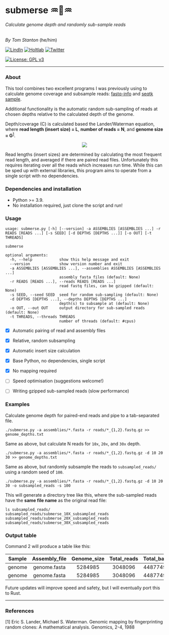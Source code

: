 # submerse :aquarius::dna::aquarius:
###### Calculate genome depth and randomly sub-sample reads


_By Tom Stanton_ (he/him)


[![LindIn](https://img.shields.io/badge/LinkedIn-0077B5?style=for-the-badge&logo=linkedin&logoColor=white)](https://uk.linkedin.com/in/tom-stanton-676556100)
[![Holtlab](https://img.shields.io/badge/-Holt%20Lab-black?style=for-the-badge&logo=square&logoColor=white)](https://holtlab.net)
[![Twitter](https://img.shields.io/badge/Twitter-1DA1F2?style=for-the-badge&logo=twitter&logoColor=white)](https://twitter.com/tomstantonmicro)

[![License: GPL v3](https://img.shields.io/badge/License-GPLv3-blue.svg)](https://www.gnu.org/licenses/gpl-3.0)


---
### About
This tool combines two excellent programs I was previously using to calculate
genome coverage and subsample reads: 
[fastq-info](https://github.com/raymondkiu/fastq-info) and 
[seqtk sample](https://github.com/lh3/seqtk).

Additional functionality is the automatic random sub-sampling of reads at 
chosen depths relative to the calculated depth of the genome.

Depth/coverage (C) is calculated based the Lander/Waterman equation, where 
__read length (insert size) = L__, 
__number of reads = N__, 
and __genome size = G__<sup>[1](#1)</sup>. 

<p align="center">
    <img src="https://render.githubusercontent.com/render/math?math=C = LN / G">
</p>

Read lengths (insert sizes) are determined by calculating the most frequent read length, and
averaged if there are paired read files. Unfortunately this requires iterating over all
the reads which increases run time. While this can be sped up with external libraries,
this program aims to operate from a single script with no dependencies.

### Dependencies and installation
* Python >= 3.9.
* No installation required, just clone the script and run!

### Usage
```commandline
usage: submerse.py [-h] [--version] -a ASSEMBLIES [ASSEMBLIES ...] -r READS [READS ...] [-s SEED] [-d DEPTHS [DEPTHS ...]] [-o OUT] [-t THREADS]

submerse

optional arguments:
  -h, --help            show this help message and exit
  --version             show version number and exit
  -a ASSEMBLIES [ASSEMBLIES ...], --assemblies ASSEMBLIES [ASSEMBLIES ...]
                        assembly fasta files (default: None)
  -r READS [READS ...], --reads READS [READS ...]
                        read fastq files, can be gzipped (default: None)
  -s SEED, --seed SEED  seed for random sub-sampling (default: None)
  -d DEPTHS [DEPTHS ...], --depths DEPTHS [DEPTHS ...]
                        depth(s) to subsample at (default: None)
  -o OUT, --out OUT     output directory for sub-sampled reads (default: None)
  -t THREADS, --threads THREADS
                        number of threads (default: #cpus)
```
- [x] Automatic pairing of read and assembly files
- [x] Relative, random subsampling
- [x] Automatic insert size calculation
- [x] Base Python, no dependencies, single script
- [x] No mapping required
- [ ] Speed optimisation (suggestions welcome!)
- [ ] Writing gzipped sub-sampled reads (slow performance)


### Examples
Calculate genome depth for paired-end reads and pipe to a tab-separated file.
```commandline
./submerse.py -a assemblies/*.fasta -r reads/*_{1,2}.fastq.gz >> genome_depths.txt
```
Same as above, but calculate N reads for ```10x```, ```20x```, and ```30x``` depth.
```commandline
./submerse.py -a assemblies/*.fasta -r reads/*_{1,2}.fastq.gz -d 10 20 30 >> genome_depths.txt
```
Same as above, but randomly subsample the reads to ```subsampled_reads/``` using a random seed of ```100```.
```commandline
./submerse.py -a assemblies/*.fasta -r reads/*_{1,2}.fastq.gz -d 10 20 30 -o subsampled_reads -s 100
```
This will generate a directory tree like this, where the sub-sampled reads have the **same file
name** as the original read file:

```
ls subsampled_reads/
subsampled_reads/submerse_10X_subsampled_reads
subsampled_reads/submerse_20X_subsampled_reads
subsampled_reads/submerse_30X_subsampled_reads
```

### Output table
Command 2 will produce a table like this:

**Sample**|**Assembly\_file**|**Genome\_size**|**Total\_reads**|**Total\_bases**|**Average\_insert\_size**|**Depth**|**Read\_file**|**Insert\_size**|**N\_reads**|**N\_bases**|**N\_reads\_at\_10X\_depth**|**N\_reads\_at\_20X\_depth**|**N\_reads\_at\_30X\_depth**
:-----:|:-----:|:-----:|:-----:|:-----:|:-----:|:-----:|:-----:|:-----:|:-----:|:-----:|:-----:|:-----:|:-----:
genome|genome.fasta|5284985|3048096|448774957|151|87|genome\_1.fastq.gz|151|1524048|224428859|175178|350356|525534
genome|genome.fasta|5284985|3048096|448774957|151|87|genome\_2.fastq.gz|151|1524048|224346098|175178|350356|525534

Future updates will improve speed and safety, but I will eventually port this to Rust.

---

### References
<a id="1">[1]</a>
Eric S. Lander, Michael S. Waterman.
Genomic mapping by fingerprinting random clones: A mathematical analysis.
Genomics, 2-4, 1988

[2]: http://twitter.com/tomstantonmicro
[2.1]: http://i.imgur.com/tXSoThF.png (twitter icon with padding)
[3]: http://www.github.com/tomdstanton
[3.1]: http://i.imgur.com/0o48UoR.png (github icon with padding)
[4]: mailto:tomdstanton@gmail.com?subject=[submerse]
[4.1]: https://i.imgur.com/vltiL8c.png
